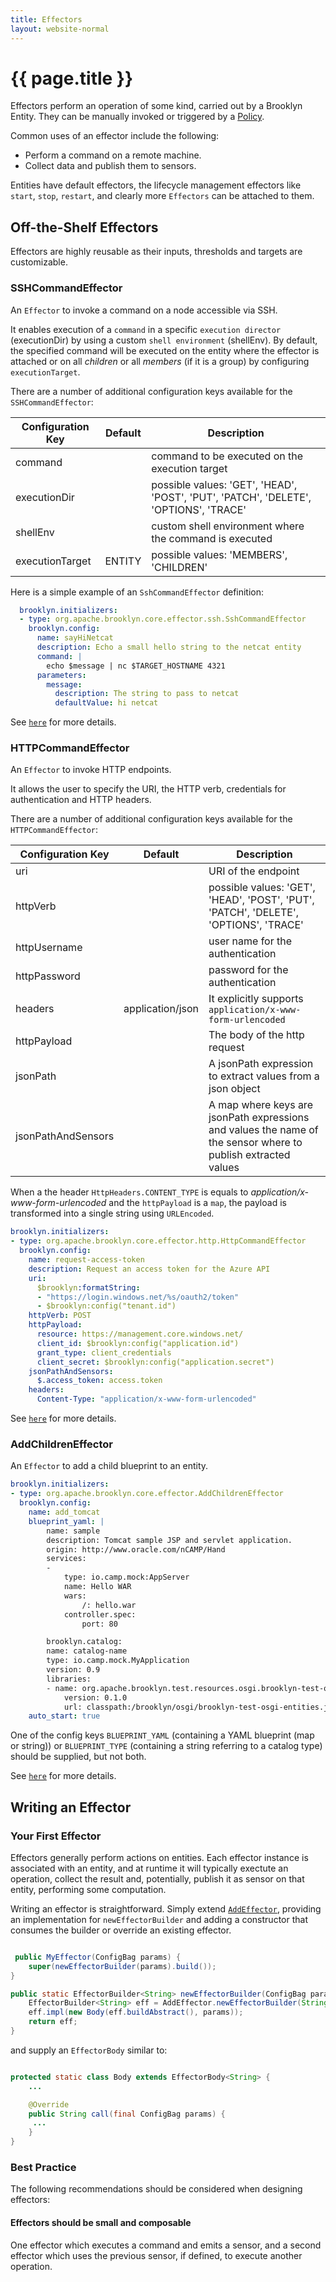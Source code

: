 ```yaml
---
title: Effectors
layout: website-normal
---
```

# {{ page.title }}

Effectors perform an operation of some kind, carried out by a Brooklyn Entity.
They can be manually invoked or triggered by a [Policy](policies.md).

Common uses of an effector include the following:

*   Perform a command on a remote machine.
*   Collect data and publish them to sensors.

Entities have default effectors, the lifecycle management effectors like `start`, `stop`, `restart`, and clearly more `Effectors` can be attached to them.

Off-the-Shelf Effectors
----------------------

Effectors are highly reusable as their inputs, thresholds and targets are customizable.

### SSHCommandEffector

An `Effector` to invoke a command on a node accessible via SSH.

It enables execution of a `command` in a specific `execution director` (executionDir) by using a custom `shell environment` (shellEnv).
By default, the specified command will be executed on the entity where the effector is attached or on all *children* or all *members* (if it is a group) by configuring `executionTarget`.

There are a number of additional configuration keys available for the `SSHCommandEffector`:

| Configuration Key                 | Default | Description                                                                          |
|-----------------------------------|---------|--------------------------------------------------------------------------------------|
| command                           |         | command to be executed on the execution target                                       |
| executionDir                      |         | possible values: 'GET', 'HEAD', 'POST', 'PUT', 'PATCH', 'DELETE', 'OPTIONS', 'TRACE' |
| shellEnv                          |         | custom shell environment where the command is executed                               |
| executionTarget                   | ENTITY  | possible values: 'MEMBERS', 'CHILDREN'                                               |

Here is a simple example of an `SshCommandEffector` definition:

```yaml
  brooklyn.initializers:
  - type: org.apache.brooklyn.core.effector.ssh.SshCommandEffector
    brooklyn.config:
      name: sayHiNetcat
      description: Echo a small hello string to the netcat entity
      command: |
        echo $message | nc $TARGET_HOSTNAME 4321
      parameters:
        message:
          description: The string to pass to netcat
          defaultValue: hi netcat
```

See [`here`](https://brooklyn.apache.org/v/latest/misc/javadoc/org/apache/brooklyn/core/effector/ssh/SshCommandEffector.html) for more details.

### HTTPCommandEffector

An `Effector` to invoke HTTP endpoints.

It allows the user to specify the URI, the HTTP verb, credentials for authentication and HTTP headers.

There are a number of additional configuration keys available for the `HTTPCommandEffector`:

| Configuration Key                 | Default          | Description                                                                                                   |
|-----------------------------------|------------------|---------------------------------------------------------------------------------------------------------------|
| uri                               |                  | URI of the endpoint                                                                                           |
| httpVerb                          |                  | possible values: 'GET', 'HEAD', 'POST', 'PUT', 'PATCH', 'DELETE', 'OPTIONS', 'TRACE'                          |
| httpUsername                      |                  | user name for the authentication                                                                              |
| httpPassword                      |                  | password for the authentication                                                                               |
| headers                           | application/json | It explicitly supports `application/x-www-form-urlencoded`                                                    |
| httpPayload                       |                  | The body of the http request                                                                                  |
| jsonPath                          |                  | A jsonPath expression to extract values from a json object                                                    |
| jsonPathAndSensors                |                  | A map where keys are jsonPath expressions and values the name of the sensor where to publish extracted values |


When a the header `HttpHeaders.CONTENT_TYPE` is equals to *application/x-www-form-urlencoded* and the `httpPayload` is a `map`, the payload is transformed into a single string using `URLEncoded`.

```yaml
brooklyn.initializers:
- type: org.apache.brooklyn.core.effector.http.HttpCommandEffector
  brooklyn.config:
    name: request-access-token
    description: Request an access token for the Azure API
    uri:
      $brooklyn:formatString:
      - "https://login.windows.net/%s/oauth2/token"
      - $brooklyn:config("tenant.id")
    httpVerb: POST
    httpPayload:
      resource: https://management.core.windows.net/
      client_id: $brooklyn:config("application.id")
      grant_type: client_credentials
      client_secret: $brooklyn:config("application.secret")
    jsonPathAndSensors:
      $.access_token: access.token
    headers:
      Content-Type: "application/x-www-form-urlencoded"
```

See [`here`](https://brooklyn.apache.org/v/latest/misc/javadoc/org/apache/brooklyn/core/effector/http/HttpCommandEffector.html) for more details.

### AddChildrenEffector

An `Effector` to add a child blueprint to an entity.

```yaml
brooklyn.initializers:
- type: org.apache.brooklyn.core.effector.AddChildrenEffector
  brooklyn.config:
    name: add_tomcat
    blueprint_yaml: |
        name: sample
        description: Tomcat sample JSP and servlet application.
        origin: http://www.oracle.com/nCAMP/Hand
        services:
        -
            type: io.camp.mock:AppServer
            name: Hello WAR
            wars:
                /: hello.war
            controller.spec:
                port: 80

        brooklyn.catalog:
        name: catalog-name
        type: io.camp.mock.MyApplication
        version: 0.9
        libraries:
        - name: org.apache.brooklyn.test.resources.osgi.brooklyn-test-osgi-entities
            version: 0.1.0
            url: classpath:/brooklyn/osgi/brooklyn-test-osgi-entities.jar
    auto_start: true
```

One of the config keys `BLUEPRINT_YAML` (containing a YAML blueprint (map or string)) or `BLUEPRINT_TYPE` (containing a string referring to a catalog type) should be supplied, but not both.

See [`here`](https://brooklyn.apache.org/v/latest/misc/javadoc/org/apache/brooklyn/core/effector/AddChildrenEffector.html) for more details.

Writing an Effector
-------------------

### Your First Effector

Effectors generally perform actions on entities.
Each effector instance is associated with an entity,
and at runtime it will typically exectute an operation, collect the result and, potentially, publish it as sensor on that entity, performing some computation.

Writing an effector is straightforward.
Simply extend [`AddEffector`](https://brooklyn.apache.org/v/latest/misc/javadoc/org/apache/brooklyn/core/effector/AddEffector.html),
providing an implementation for `newEffectorBuilder` and adding a constructor that consumes the builder or override an existing effector.

```java

 public MyEffector(ConfigBag params) {
    super(newEffectorBuilder(params).build());
}

public static EffectorBuilder<String> newEffectorBuilder(ConfigBag params) {
    EffectorBuilder<String> eff = AddEffector.newEffectorBuilder(String.class, params);
    eff.impl(new Body(eff.buildAbstract(), params));
    return eff;
}
```

and supply an `EffectorBody` similar to:

```java

protected static class Body extends EffectorBody<String> {
    ...

    @Override
    public String call(final ConfigBag params) {
     ...
    }
}
```

### Best Practice

The following recommendations should be considered when designing effectors:

#### Effectors should be small and composable

One effector which executes a command and emits a sensor, and a second effector which uses the previous sensor, if defined, to execute another operation.

